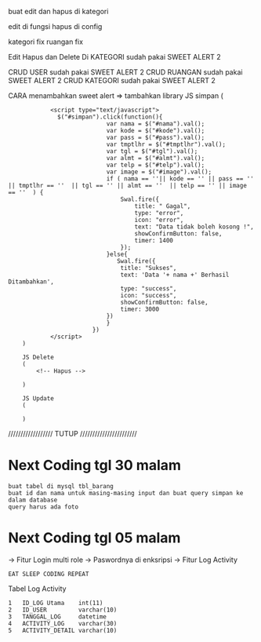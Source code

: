 
buat edit dan hapus di kategori

edit di fungsi
hapus di config

kategori fix
ruangan fix

Edit Hapus dan Delete Di KATEGORI sudah pakai SWEET ALERT 2

CRUD USER sudah pakai SWEET ALERT 2
CRUD RUANGAN sudah pakai SWEET ALERT 2
CRUD KATEGORI sudah pakai SWEET ALERT 2

CARA menambahkan sweet alert =>
	tambahkan library 
		JS simpan
		(
			<script type="text/javascript" src="assets/plugins1/sweetalert2.all.min.js"></script>
				<script type="text/javascript" src="assets/plugins1/jquery-3.4.1.min.js"></script>

				<script type="text/javascript">
				  $("#simpan").click(function(){
				                var nama = $("#nama").val();
				                var kode = $("#kode").val();
				                var pass = $("#pass").val();
				                var tmptlhr = $("#tmptlhr").val();
				                var tgl = $("#tgl").val();
				                var almt = $("#almt").val();
				                var telp = $("#telp").val();
				                var image = $("#image").val();
				                if ( nama == ''|| kode == '' || pass == '' || tmptlhr == ''  || tgl == '' || almt == ''  || telp == '' || image == ''  ) {
				                    Swal.fire({
				                        title: " Gagal",
				                        type: "error",
				                        icon: "error",
				                        text: "Data tidak boleh kosong !",
				                        showConfirmButton: false,
				                        timer: 1400
				                    });
				                }else{
				                   Swal.fire({
				                    title: "Sukses", 
				                    text: 'Data '+ nama +' Berhasil Ditambahkan', 
				                    type: "success",
				                    icon: "success",
				                    showConfirmButton: false,
				                    timer: 3000
				                })
				                }
				            })
				</script>
		)

		JS Delete
		(
			<!-- Hapus -->
  <script type="text/javascript">
      $('#delete').on('click',function(e){
        e.preventDefault();
        const href = $(this).attr('href')
         Swal.fire({
          title: 'Apakah anda yakin ?',
          text: ' ingin menghapus kategori ini',
          type: 'warning',
          icon: 'warning',
          showCancelButton: true,
          confirmButtonColor: '#3085d6',
          cancelButtonColor: '#d33',
          confirmButtonText: 'Ya , hapus',
        }).then((result) => {
          if (result.value) {
            document.location.href = href;
          }
      })
      });

      const flashdata = $('.flash-data').data('flashdata')
      if (flashdata) {
        Swal.fire({
           type: 'success',
           title: 'Sukses',
           text: "Data Berhasil dihapus",
           showConfirmButton: false,
           timer: 1200
        }).then(function(){ 
          window.location.assign("http://localhost:8080/kalvarisarpas/edit_kategori.php");
          });
      }

      const flashubah = $('.flash-ubah').data('flashubah')
      if (flashubah) {
        Swal.fire({
           type: 'success',
           title: 'Sukses',
           text: "Data Berhasil diubah",
           showConfirmButton: false,
           timer: 1200
        }).then(function(){ 
          window.location.assign("http://localhost:8080/kalvarisarpas/kategori.php");
          });
      }
  </script>
<!-- Hapus -->

		)

		JS Update
		(
			
		)
////////////////// TUTUP ///////////////////////

# Next Coding tgl 30 malam
	buat tabel di mysql tbl_barang
	buat id dan nama untuk masing-masing input dan buat query simpan ke dalam database
	query harus ada foto











# Next Coding tgl 05 malam

-> Fitur Login multi role
-> Paswordnya di enksripsi
-> Fitur Log Activity

	EAT SLEEP CODING REPEAT



Tabel Log Activity

	1	ID_LOG Utama	int(11)
	2	ID_USER			varchar(10)	
	3	TANGGAL_LOG		datetime
	4	ACTIVITY_LOG	varchar(30)	
	5	ACTIVITY_DETAIL	varchar(10)		




